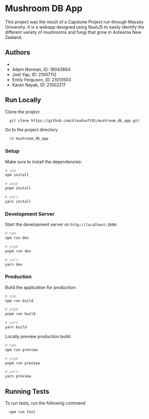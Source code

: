 # Mushroom DB App

This project was the result of a Capstone Project run through Massey University. It is a webapp designed using NuxtJS to easily identify the different variety of mushrooms and fungi that grow in Aotearoa New Zealand.


## Authors

-
- Adam Norman, ID: 19043864
- Joel Yap, ID: 21007112
- Emily Ferguson, ID: 21013503
- Karan Nayak, ID: 21002217


## Run Locally

Clone the project

```bash
  git clone https://github.com/kloudsoft91/mushroom_db_app.git
```

Go to the project directory

```bash
  cd mushroom_db_app
```

### Setup

Make sure to install the dependencies:

```bash
# npm
npm install

# pnpm
pnpm install

# yarn
yarn install
```

### Development Server

Start the development server on `http://localhost:3000`:

```bash
# npm
npm run dev

# pnpm
pnpm run dev

# yarn
yarn dev
```

### Production

Build the application for production:

```bash
# npm
npm run build

# pnpm
pnpm run build

# yarn
yarn build
```

Locally preview production build:

```bash
# npm
npm run preview

# pnpm
pnpm run preview

# yarn
yarn preview
```

## Running Tests

To run tests, run the following command

```bash
  npm run test
```
